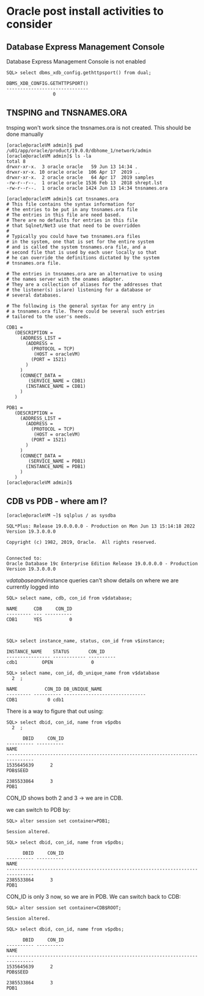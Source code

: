 # Oracle post install activities to consider
## Database Express Management Console

Database Express Management Console is not enabled
```
SQL> select dbms_xdb_config.gethttpsport() from dual;

DBMS_XDB_CONFIG.GETHTTPSPORT()
------------------------------
			     0
```

## TNSPING and TNSNAMES.ORA

tnsping won't work since the tnsnames.ora is not created. This should be done manually
```
[oracle@oracleVM admin]$ pwd
/u01/app/oracle/product/19.0.0/dbhome_1/network/admin
[oracle@oracleVM admin]$ ls -la
total 8
drwxr-xr-x.  3 oracle oracle   59 Jun 13 14:34 .
drwxr-xr-x. 10 oracle oracle  106 Apr 17  2019 ..
drwxr-xr-x.  2 oracle oracle   64 Apr 17  2019 samples
-rw-r--r--.  1 oracle oracle 1536 Feb 13  2018 shrept.lst
-rw-r--r--.  1 oracle oracle 1424 Jun 13 14:34 tnsnames.ora
```

```
[oracle@oracleVM admin]$ cat tnsnames.ora 
# This file contains the syntax information for 
# the entries to be put in any tnsnames.ora file
# The entries in this file are need based. 
# There are no defaults for entries in this file
# that Sqlnet/Net3 use that need to be overridden 
#
# Typically you could have two tnsnames.ora files
# in the system, one that is set for the entire system
# and is called the system tnsnames.ora file, and a
# second file that is used by each user locally so that
# he can override the definitions dictated by the system
# tnsnames.ora file.

# The entries in tnsnames.ora are an alternative to using
# the names server with the onames adapter.
# They are a collection of aliases for the addresses that 
# the listener(s) is(are) listening for a database or 
# several databases.

# The following is the general syntax for any entry in 
# a tnsnames.ora file. There could be several such entries 
# tailored to the user's needs.

CDB1 =
   (DESCRIPTION =
     (ADDRESS_LIST =
       (ADDRESS =
         (PROTOCOL = TCP)
          (HOST = oracleVM)
         (PORT = 1521)
       )
     )
     (CONNECT_DATA =
        (SERVICE_NAME = CDB1)
       (INSTANCE_NAME = CDB1)
     )
   )

PDB1 =
   (DESCRIPTION =
     (ADDRESS_LIST =
       (ADDRESS =
         (PROTOCOL = TCP)
          (HOST = oracleVM)
         (PORT = 1521)
       )
     )
     (CONNECT_DATA =
        (SERVICE_NAME = PDB1)
       (INSTANCE_NAME = PDB1)
     )
   )
[oracle@oracleVM admin]$ 
```




## CDB vs PDB - where am I?
```
[oracle@oracleVM ~]$ sqlplus / as sysdba

SQL*Plus: Release 19.0.0.0.0 - Production on Mon Jun 13 15:14:18 2022
Version 19.3.0.0.0

Copyright (c) 1982, 2019, Oracle.  All rights reserved.


Connected to:
Oracle Database 19c Enterprise Edition Release 19.0.0.0.0 - Production
Version 19.3.0.0.0
```
v$database and v$instance queries can't show details on where we are currently logged into

```
SQL> select name, cdb, con_id from v$database;

NAME	  CDB	  CON_ID
--------- --- ----------
CDB1	  YES	       0



SQL> select instance_name, status, con_id from v$instance;

INSTANCE_NAME	 STATUS 	  CON_ID
---------------- ------------ ----------
cdb1		 OPEN		       0

SQL> select name, con_id, db_unique_name from v$database
  2  ;

NAME	      CON_ID DB_UNIQUE_NAME
--------- ---------- ------------------------------
CDB1		   0 cdb1
```
There is a way to figure that out using:

```
SQL> select dbid, con_id, name from v$pdbs
  2  ;

      DBID     CON_ID
---------- ----------
NAME
--------------------------------------------------------------------------------
1535645639	    2
PDB$SEED

2385533864	    3
PDB1
```
CON_ID shows both 2 and 3 -> we are in CDB.

we can switch to PDB by:
```
SQL> alter session set container=PDB1;

Session altered.

SQL> select dbid, con_id, name from v$pdbs;

      DBID     CON_ID
---------- ----------
NAME
--------------------------------------------------------------------------------
2385533864	    3
PDB1
```
CON_ID is only 3 now, so we are in PDB.
We can switch back to CDB:
```
SQL> alter session set container=CDB$ROOT;

Session altered.

SQL> select dbid, con_id, name from v$pdbs;

      DBID     CON_ID
---------- ----------
NAME
--------------------------------------------------------------------------------
1535645639	    2
PDB$SEED

2385533864	    3
PDB1
```





